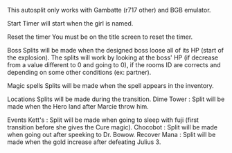 This autosplit only works with Gambatte (r717 other) and BGB emulator.

Start
Timer will start when the girl is named.

Reset the timer
You must be on the title screen to reset the timer.

Boss
Splits will be made when the designed boss loose all of its HP (start of the explosion).
The splits will work by looking at the boss' HP (if decrease from a value different to 0 and going to 0), if the rooms ID are corrects and depending on some other conditions (ex: partner).

Magic spells
Splits will be made when the spell appears in the inventory.

Locations
Splits will be made during the transition.
Dime Tower : Split will be made when the Hero land after Marcie throw him.

Events
Kett's : Split will be made when going to sleep with fuji (first transition before she gives the Cure magic).
Chocobot : Split will be made when going out after speeking to Dr. Bowow.
Recover Mana : Split will be made when the gold increase after defeating Julius 3.
